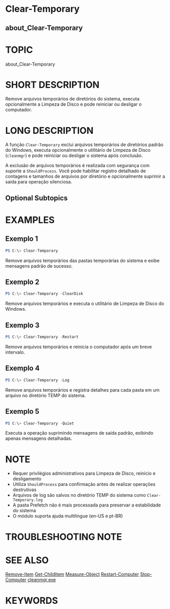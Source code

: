 # Clear-Temporary

## about_Clear-Temporary

# TOPIC

about_Clear-Temporary

# SHORT DESCRIPTION

Remove arquivos temporários de diretórios do sistema, executa opcionalmente a Limpeza de Disco e pode reiniciar ou desligar o computador.

# LONG DESCRIPTION

A função `Clear-Temporary` exclui arquivos temporários de diretórios padrão do Windows, executa opcionalmente o utilitário de Limpeza de Disco (`cleanmgr`) e pode reiniciar ou desligar o sistema após conclusão.

A exclusão de arquivos temporários é realizada com segurança com suporte a `ShouldProcess`. Você pode habilitar registro detalhado de contagens e tamanhos de arquivos por diretório e opcionalmente suprimir a saída para operação silenciosa.

## Optional Subtopics

# EXAMPLES

## Exemplo 1

```powershell
PS C:\> Clear-Temporary
```

Remove arquivos temporários das pastas temporárias do sistema e exibe mensagens padrão de sucesso.

## Exemplo 2

```powershell
PS C:\> Clear-Temporary -ClearDisk
```

Remove arquivos temporários e executa o utilitário de Limpeza de Disco do Windows.

## Exemplo 3

```powershell
PS C:\> Clear-Temporary -Restart
```

Remove arquivos temporários e reinicia o computador após um breve intervalo.

## Exemplo 4

```powershell
PS C:\> Clear-Temporary -Log
```

Remove arquivos temporários e registra detalhes para cada pasta em um arquivo no diretório TEMP do sistema.

## Exemplo 5

```powershell
PS C:\> Clear-Temporary -Quiet
```

Executa a operação suprimindo mensagens de saída padrão, exibindo apenas mensagens detalhadas.

# NOTE

- Requer privilégios administrativos para Limpeza de Disco, reinício e desligamento
- Utiliza `ShouldProcess` para confirmação antes de realizar operações destrutivas
- Arquivos de log são salvos no diretório TEMP do sistema como `Clear-Temporary.log`
- A pasta Prefetch não é mais processada para preservar a estabilidade do sistema
- O módulo suporta ajuda multilíngue (en-US e pt-BR)

# TROUBLESHOOTING NOTE

# SEE ALSO

[Remove-Item](https://learn.microsoft.com/en-us/powershell/module/microsoft.powershell.management/remove-item)
[Get-ChildItem](https://learn.microsoft.com/en-us/powershell/module/microsoft.powershell.management/get-childitem)
[Measure-Object](https://learn.microsoft.com/en-us/powershell/module/microsoft.powershell.utility/measure-object)
[Restart-Computer](https://learn.microsoft.com/en-us/powershell/module/microsoft.powershell.management/restart-computer)
[Stop-Computer](https://learn.microsoft.com/en-us/powershell/module/microsoft.powershell.management/stop-computer)
[cleanmgr.exe](https://learn.microsoft.com/en-us/windows-server/administration/windows-commands/cleanmgr)

# KEYWORDS
